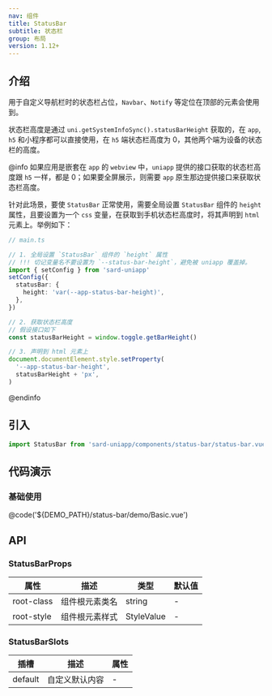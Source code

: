 ```yaml
---
nav: 组件
title: StatusBar
subtitle: 状态栏
group: 布局
version: 1.12+
---
```


## 介绍

用于自定义导航栏时的状态栏占位，`Navbar`、`Notify` 等定位在顶部的元素会使用到。

状态栏高度是通过 `uni.getSystemInfoSync().statusBarHeight` 获取的，在 `app`, `h5` 和小程序都可以直接使用，在 `h5` 端状态栏高度为 0，其他两个端为设备的状态栏的高度。

@info
如果应用是嵌套在 `app` 的 `webview` 中，`uniapp` 提供的接口获取的状态栏高度跟 `h5` 一样，都是 0；如果要全屏展示，则需要 `app` 原生那边提供接口来获取状态栏高度。

针对此场景，要使 `StatusBar` 正常使用，需要全局设置 `StatusBar` 组件的 `height` 属性，且要设置为一个 `css` 变量，在获取到手机状态栏高度时，将其声明到 `html` 元素上。举例如下：

```ts
// main.ts

// 1. 全局设置 `StatusBar` 组件的 `height` 属性
// !!! 切记变量名不要设置为 `--status-bar-height`，避免被 uniapp 覆盖掉。
import { setConfig } from 'sard-uniapp'
setConfig({
  statusBar: {
    height: 'var(--app-status-bar-height)',
  },
})

// 2. 获取状态栏高度
// 假设接口如下
const statusBarHeight = window.toggle.getBarHeight()

// 3. 声明到 html 元素上
document.documentElement.style.setProperty(
  '--app-status-bar-height',
  statusBarHeight + 'px',
)
```

@endinfo

## 引入

```ts
import StatusBar from 'sard-uniapp/components/status-bar/status-bar.vue'
```

## 代码演示

### 基础使用

@code('${DEMO_PATH}/status-bar/demo/Basic.vue')

## API

### StatusBarProps

| 属性       | 描述           | 类型       | 默认值 |
| ---------- | -------------- | ---------- | ------ |
| root-class | 组件根元素类名 | string     | -      |
| root-style | 组件根元素样式 | StyleValue | -      |

### StatusBarSlots

| 插槽    | 描述           | 属性 |
| ------- | -------------- | ---- |
| default | 自定义默认内容 | -    |

